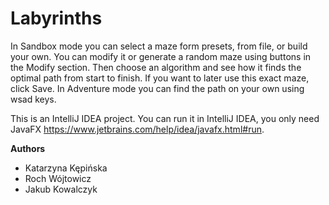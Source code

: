 # Labyrinths
In Sandbox mode you can select a maze form presets, from file, or build your own. You can modify it or generate a random maze using buttons in the Modify section. Then choose an algorithm and see how it finds the optimal path from start to finish. If you want to later use this exact maze, click Save.
In Adventure mode you can find the path on your own using wsad keys.

This is an IntelliJ IDEA project. You can run it in IntelliJ IDEA, you only need JavaFX https://www.jetbrains.com/help/idea/javafx.html#run.

**Authors**
- Katarzyna Kępińska
- Roch Wójtowicz
- Jakub Kowalczyk
